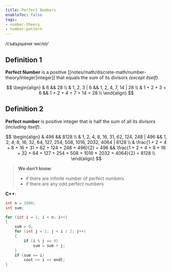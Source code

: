```yaml
---
title: Perfect Numbers
enableToc: false
tags: 
- number-theory
- number-pattern
---
```

*/съвършени числа/*

## Definition 1

**Perfect Number** is a positive [[notes/math/discrete-math/number-theory/Integer|integer]] that equals the sum of its divisors *(except itself)*.

$$
\begin{align}
& 6 && 28 \\
& 1, 2, 3 | 6 && 1, 2, 4, 7, 14 | 28 \\
& 1 + 2 + 3 = 6 && 1 + 2 + 4 + 7 + 14 = 28 \\
\end{align}
$$

## Definition 2

**Perfect number** is positive integer that is half the sum of all its divisors *(including itself)*.

$$
\begin{align}
& 496 && 8128 \\
& 1, 2, 4, 8, 16, 31, 62, 124, 248 | 496 && 1, 2, 4, 8, 16, 32, 64, 127, 254, 508, 1016, 2032, 4064 | 8128 \\
& \frac{1 + 2 + 4 + 8 + 16 + 31 + 62 + 124 + 248 + 496}{2} = 496 
	&& \frac{1 + 2 + 4 + 8 + 16 + 32 + 64 + 127 + 254 + 508 + 1016 + 2032 + 4064}{2} = 8128 \\
\end{align}
$$

> **We don't know**:
> - if there are infinite number of perfect numbers
> - if there are any odd perfect numbers

**C++**:

```cpp
int n = 1000;
int sum;

for (int i = 1; i < n; i++)
{
    sum = 0;
    for (int j = 1; j < i / 2; j++)
    {
        if (i % j == 0)
            sum = sum + j;
    }
    if (sum == i)
        cout << i << endl;
}
```